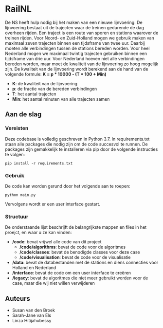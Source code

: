 # RailNL 
De NS heeft hulp nodig bij het maken van een nieuwe lijnvoering. De lijnvoering bestaat uit de trajecten waar de treinen gedurende de dag overheen rijden. Een traject is een route van sporen en stations waarover de treinen rijden. 
Voor Noord- en Zuid-Holland mogen we gebruik maken van maximaal zeven trajecten binnen een tijdsframe van twee uur. Daarbij moeten alle verbindingen tussen de stations bereden worden. 
Voor heel Nederland mogen we maximaal twintig trajecten gebruiken binnen een tijdsframe van drie uur. Voor Nederland hoeven niet alle verbindingen bereden worden, maar moet de kwaliteit van de lijnvoering zo hoog mogelijk zijn. 
De kwaliteit van de lijnvoering wordt berekend aan de hand van de volgende formule: 
**K = p * 10000 - (T * 100 + Min)**
- **K**: de kwaliteit van de lijnvoering 
- **p**: de fractie van de bereden verbindingen
- **T**: het aantal trajecten 
- **Min**: het aantal minuten van alle trajecten samen

## Aan de slag
### Vereisten
Deze codebase is volledig geschreven in Python 3.7. In requirements.txt staan alle packages die nodig zijn om de code succesvol te runnen. De packages zijn gemakkelijk te installeren via pip door de volgende instructies te volgen:

```
pip install -r requirements.txt
```
### Gebruik
De code kan worden gerund door het volgende aan te roepen:
```
python main.py
```
Vervolgens wordt er een user interface gestart.


### Structuur
De onderstaande lijst beschrijft de belangrijkste mappen en files in het proejct, en waar u ze kan vinden:
- **/code**: bevat vrijwel alle code van dit project
    - **/code/algorithms**: bevat de code voor de algoritmes
    - **/code/classes**: bevat de benodigde classes voor deze case
    - **/code/visualisation**: bevat de code voor de visualisatie
- **/data**: bevat de databestanden met de stations en diens connecties voor Holland en Nederland
- **/interface**: bevat de code om een user interface te creëren
- **/legacy**: bevat de algoritmes die niet meer gebruikt worden voor de case, maar die wij niet willen verwijderen


## Auteurs
- Susan van den Broek
- Sarah-Jane van Els
- Linza Hitijahubessy